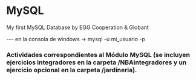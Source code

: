# MySQL
My first MySQL Database by EGG Cooperation & Globant

--- en la consola de windows -> mysql -u mi_usuario -p

### Actividades correspondientes al Módulo MySQL (se incluyen ejercicios integradores en la carpeta /NBAintegradores y un ejercicio opcional en la carpeta /jardineria).